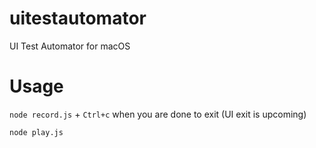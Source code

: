 # uitestautomator
UI Test Automator for macOS

# Usage
`node record.js` + `Ctrl+c` when you are done to exit (UI exit is upcoming)

`node play.js`

